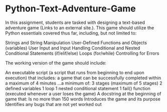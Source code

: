 # Python-Text-Adventure-Game

In this assignment, students are tasked with designing a text-based adventure game (Links to an external site.). This game should utilize the Python essentials covered thus far, including, but not limited to:

Strings and String Manipulation
User-Defined Functions and Objects (variables)
User Input and Input Handling
Conditional and Nested Conditional Statements (if/elif/else)
Loops (for/while)
Controlling for Errors
 

 

The working version of the game should include:

An executable script (a script that runs from beginning to end upon execution) that includes:
a game that can be successfully completed within a maximum of 4 minutes
…a minimum of:
3 stages (maximum of 5 stages)
2 defined variables
1 loop
1 nested conditional statement
1 fail() function (executed whenever a user loses the game)
A docstring at the beginning of game that:
Is no more than 150 words
Introduces the game and its purpose
Identifies any bugs that are not yet worked out
